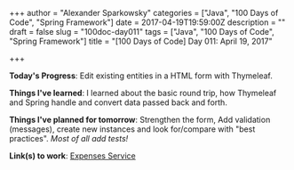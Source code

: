 +++
author = "Alexander Sparkowsky"
categories = ["Java", "100 Days of Code", "Spring Framework"]
date = 2017-04-19T19:59:00Z
description = ""
draft = false
slug = "100doc-day011"
tags = ["Java", "100 Days of Code", "Spring Framework"]
title = "[100 Days of Code] Day 011: April 19, 2017"

+++

**Today's Progress**: Edit existing entities in a HTML form with Thymeleaf.

**Things I've learned**: I learned about the basic round trip, how Thymeleaf and Spring handle and convert data passed back and forth.

**Things I've planned for tomorrow**: Strengthen the form, Add validation (messages), create new instances and look for/compare with "best practices". _Most of all add tests!_

**Link(s) to work**: [Expenses Service](https://github.com/roamingthings/expenses-service/commit/6be94ce653e2f229debbbe0de383c43cdaaf8e57)

